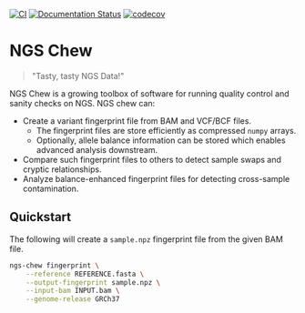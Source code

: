 [![CI](https://github.com/bihealth/ngs-chew/actions/workflows/main.yml/badge.svg)](https://github.com/bihealth/ngs-chew/actions/workflows/main.yml)
[![Documentation Status](https://readthedocs.org/projects/ngs-chew/badge/?version=latest)](https://ngs-chew.readthedocs.io/en/latest/?badge=latest)
[![codecov](https://codecov.io/gh/bihealth/ngs-chew/graph/badge.svg?token=DMWFL2WA05)](https://codecov.io/gh/bihealth/ngs-chew)

# NGS Chew

> "Tasty, tasty NGS Data!"

NGS Chew is a growing toolbox of software for running quality control and sanity checks on NGS.
NGS chew can:

- Create a variant fingerprint file from BAM and VCF/BCF files.
    - The fingerprint files are store efficiently as compressed `numpy` arrays.
    - Optionally, allele balance information can be stored which enables advanced analysis downstream.
- Compare such fingerprint files to others to detect sample swaps and cryptic relationships.
- Analyze balance-enhanced fingerprint files for detecting cross-sample contamination.

## Quickstart

The following will create a `sample.npz` fingerprint file from the given BAM file.

```bash
ngs-chew fingerprint \
    --reference REFERENCE.fasta \
    --output-fingerprint sample.npz \
    --input-bam INPUT.bam \
    --genome-release GRCh37
```
